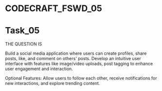 # CODECRAFT_FSWD_05

# Task_05
THE QUESTION IS

Build a social media application where users can create profiles, share posts, like, and comment on others' posts. Develop an intuitive user interface with features like image/video uploads, post tagging to enhance user engagement and interaction.

Optional Features: Allow users to follow each other, receive notifications for new interactions, and explore trending content.
